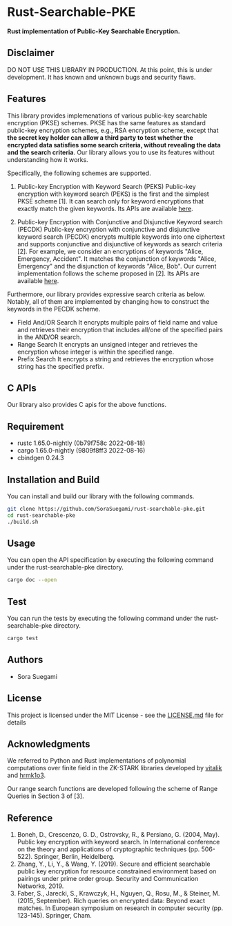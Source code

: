 # Rust-Searchable-PKE
**Rust implementation of Public-Key Searchable Encryption.**

## Disclaimer
DO NOT USE THIS LIBRARY IN PRODUCTION. At this point, this is under development. It has known and unknown bugs and security flaws.

## Features
This library provides implemenations of various public-key searchable encryption (PKSE) schemes. 
PKSE has the same features as standard public-key encryption schemes, e.g., RSA encryption scheme, except that **the secret key holder can allow a third party to test whether the encrypted data satisfies some search criteria, without revealing the data and the search criteria**.
Our library allows you to use its features without understanding how it works.

Specifically, the following schemes are supported.

1. Public-key Encryption with Keyword Search (PEKS)
Public-key encryption with keyword search (PEKS) is the first and the simplest PKSE scheme [1]. It can search only for keyword encryptions that exactly match the given keywords. Its APIs are available [here](https://github.com/SoraSuegami/rust-searchable-pke/tree/master/src/peks).

2. Public-key Encryption with Conjunctive and Disjunctive Keyword search (PECDK)
Public-key encryption with conjunctive and disjunctive keyword search (PECDK) encrypts multiple keywords into one ciphertext and supports conjunctive and disjunctive of keywords as search criteria [2]. For example, we consider an encryptions of keywords "Alice, Emergency, Accident". It matches the conjunction of keywords "Alice, Emergency" and the disjunction of keywords "Alice, Bob".
Our current implementation follows the scheme proposed in [2]. Its APIs are available [here](https://github.com/SoraSuegami/rust-searchable-pke/tree/master/src/pecdk).

Furthermore, our library provides expressive search criteria as below. Notably, all of them are implemented by changing how to construct the keywords in the PECDK scheme.

- Field And/OR Search
It encrypts multiple pairs of field name and value and retrieves their encryption that includes all/one of the specified pairs in the AND/OR search. 
- Range Search
It encrypts an unsigned integer and retrieves the encryption whose integer is within the specified range.
- Prefix Search
It encrypts a string and retrieves the encryption whose string has the specified prefix.

## C APIs
Our library also provides C apis for the above functions.

## Requirement
- rustc 1.65.0-nightly (0b79f758c 2022-08-18)
- cargo 1.65.0-nightly (9809f8ff3 2022-08-16)
- cbindgen 0.24.3

## Installation and Build
You can install and build our library with the following commands.
```bash
git clone https://github.com/SoraSuegami/rust-searchable-pke.git
cd rust-searchable-pke
./build.sh
```

## Usage
You can open the API specification by executing the following command under the rust-searchable-pke directory.
```bash
cargo doc --open
```

## Test
You can run the tests by executing the following command under the rust-searchable-pke directory.
```bash
cargo test
```

## Authors
- Sora Suegami

## License
This project is licensed under the MIT License - see the [LICENSE.md](https://github.com/SoraSuegami/rust-searchable-pke/tree/master/LICENSE.md) file for details


## Acknowledgments
We referred to Python and Rust implementations of polynomial computations over finite field in the ZK-STARK libraries developed by [vitalik](https://github.com/ethereum/research/blob/master/mimc_stark/poly_utils.py) and [hrmk1o3](https://github.com/InternetMaximalism/stark-pure-rust/blob/develop/packages/fri/src/poly_utils.rs).

Our range search functions are developed following the scheme of Range Queries in Section 3 of [3].

## Reference
1. Boneh, D., Crescenzo, G. D., Ostrovsky, R., & Persiano, G. (2004, May). Public key encryption with keyword search. In International conference on the theory and applications of cryptographic techniques (pp. 506-522). Springer, Berlin, Heidelberg.
2. Zhang, Y., Li, Y., & Wang, Y. (2019). Secure and efficient searchable public key encryption for resource constrained environment based on pairings under prime order group. Security and Communication Networks, 2019.
3. Faber, S., Jarecki, S., Krawczyk, H., Nguyen, Q., Rosu, M., & Steiner, M. (2015, September). Rich queries on encrypted data: Beyond exact matches. In European symposium on research in computer security (pp. 123-145). Springer, Cham.